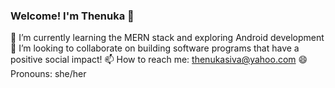 ### Welcome! I'm Thenuka 👋

🌱 I’m currently learning the MERN stack and exploring Android development 
👯 I’m looking to collaborate on building software programs that have a positive social impact!
📫 How to reach me: thenukasiva@yahoo.com
😄 Pronouns: she/her

<!--
**thenukasiva/thenukasiva** is a ✨ _special_ ✨ repository because its `README.md` (this file) appears on your GitHub profile.

Here are some ideas to get you started:


- 🌱 I’m currently learning ...

- 🤔 I’m looking for help with ...
- 💬 Ask me about ...

- ⚡ Fun fact: ...
-->
